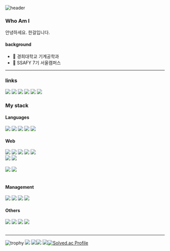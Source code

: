 

![header](https://capsule-render.vercel.app/api?type=waving&color=0:13678A,50:45C4B0,70:9AEBA3,90:DAFDBA&height=250&section=header&text=Hangeol-Chang🎨🎮🚘&fontSize=60&fontAlign=45&fontAlignY=25&fontColor=FFFFFF)


### Who Am I

안녕하세요. 한걸입니다.

#### background
- 🕍 경희대학교 기계공학과
- 🌌 SSAFY 7기 서울캠퍼스


----

<div align="left">
	<h3>links</h3>
    	<a href="https://www.youtube.com/channel/UCFHxE7grCP07kWQqkZYuf9A" target="_blank"><img src="https://img.shields.io/badge/Youtube-FF0000?style=for-the-badge&logo=Youtube&logoColor=white"/></a>
    	<a href="https://www.instagram.com/hihangeol/" target="_blank"><img src="https://img.shields.io/badge/Insta-E4405F?style=for-the-badge&logo=Instagram&logoColor=white"/></a>
    	<a href="https://hangeol-chang.github.io/portfolio/" target="_blank"><img src="https://img.shields.io/badge/Portfolio-009DB1?style=for-the-badge&logo=planet&logoColor=white"/></a>
	<a href="https://hihangoel.tistory.com/" target="_blank"><img src="https://img.shields.io/badge/Blog-20C997?style=for-the-badge&logo=Velog&logoColor=white"/></a>
    <a href="https://www.acmicpc.net/user/hgchang1" target="_blank"><img src="https://img.shields.io/badge/Baekjoon-077cc6?style=for-the-badge&logo=Accenture&logoColor=white"/></a>
    <a href="https://steamcommunity.com/id/hgchang1/" target="_blank"><img src="https://img.shields.io/badge/Steam-000000?style=for-the-badge&logo=Steam&logoColor=white"/></a>
</div>

<div align="left">
	<h3>My stack</h3>
	<h4>Languages</h4>
	<div>
		<img src="https://img.shields.io/badge/C++-00599C?style=for-the-badge&logo=cplusplus&logoColor=white"/>
		<img src="https://img.shields.io/badge/Python-3776AB?style=for-the-badge&logo=python&logoColor=white"/>
		<img src="https://img.shields.io/badge/Java-3a75b0?style=for-the-badge&logo=Java&logoColor=white"/>
		<img src="https://img.shields.io/badge/TypeScript-3178C6?style=for-the-badge&logo=typescript&logoColor=white"/>
		<img src="https://img.shields.io/badge/JavaScript-F7DF1E?style=for-the-badge&logo=javascript&logoColor=white"/>
		<br>
	</div>
	<h4>Web</h4>
	<div>
		<img src="https://img.shields.io/badge/React-61DAFB?style=for-the-badge&logo=react&logoColor=white"/>
		<img src="https://img.shields.io/badge/Recoil-000000?style=for-the-badge&logo=coil&logoColor=white"/>
		<img src="https://img.shields.io/badge/Next.js-000000?style=for-the-badge&logo=nextdotjs&logoColor=white"/>
		<img src="https://img.shields.io/badge/Vue-4FC08D?style=for-the-badge&logo=Vue.js&logoColor=white"/>
		<img src="https://img.shields.io/badge/Vuetify-1867C0?style=for-the-badge&logo=Vuetify&logoColor=white"/>
		<br>
		<img src="https://img.shields.io/badge/Three.js-000000?style=for-the-badge&logo=threedotjs&logoColor=white"/>
		<img src="https://img.shields.io/badge/React_Spring-000000?style=for-the-badge&logo=spring_creators&logoColor=white"/>
		<br><br>
		<img src="https://img.shields.io/badge/HTML5-E34F26?style=for-the-badge&logo=HTML5&logoColor=white"/>
		<img src="https://img.shields.io/badge/CSS3-1572B6?style=for-the-badge&logo=CSS3&logoColor=white"/>
		<br><br>
	</div>
	<h4>Management</h4>
	<div>
		<img src="https://img.shields.io/badge/Git-F05032?style=for-the-badge&logo=git&logoColor=white"/>
		<img src="https://img.shields.io/badge/Jira-0052CC?style=for-the-badge&logo=jirasoftware&logoColor=white"/>
		<img src="https://img.shields.io/badge/Confluence-172B4D?style=for-the-badge&logo=confluence&logoColor=white"/>
		<img src="https://img.shields.io/badge/Bitbucket-0052CC?style=for-the-badge&logo=bitbucket&logoColor=white"/>
	</div>
	<h4>Others</h4>
	<div>
		<img src="https://img.shields.io/badge/Unity-000000?style=for-the-badge&logo=Unity&logoColor=white"/>
		<img src="https://img.shields.io/badge/Photoshop-31A8FF?style=for-the-badge&logo=adobephotoshop&logoColor=white"/>
		<img src="https://img.shields.io/badge/Illustrator-FF9A00?style=for-the-badge&logo=adobeillustrator&logoColor=white"/>
		<img src="https://img.shields.io/badge/AfterEffect-9999FF?style=for-the-badge&logo=adobeaftereffects&logoColor=white"/>
	</div>
	<br>
</div>

----
![trophy](https://github-profile-trophy.vercel.app/?username=Hangeol-Chang&column=7)
![](https://github-profile-summary-cards.vercel.app/api/cards/profile-details?username=Hangeol-Chang&theme=nord_dark)
![](https://github-profile-summary-cards.vercel.app/api/cards/repos-per-language?username=Hangeol-Chang&theme=nord_dark)![](https://github-profile-summary-cards.vercel.app/api/cards/most-commit-language?username=Hangeol-Chang&theme=nord_dark)
![](https://github-profile-summary-cards.vercel.app/api/cards/stats?username=Hangeol-Chang&theme=nord_dark)[![Solved.ac Profile](http://mazassumnida.wtf/api/v2/generate_badge?boj=hgchang1)](https://solved.ac/hgchang1/)


<!--
![Hangeol-Chang's github stats](https://github-readme-stats.vercel.app/api/top-langs/?username=Hangeol-Chang&show_icons=true&hide_border=true&title_color=004386&icon_color=004386&layout=compact)
![hgchang1's github stats](https://github-readme-stats.vercel.app/api?username=Hangeol-Chang&show_icons=true)
-->





 

<!--
**Hangeol-Chang/Hangeol-Chang** is a ✨ _special_ ✨ repository because its `README.md` (this file) appears on your GitHub profile.

Here are some ideas to get you started:

- 🔭 I’m currently working on ...
- 🌱 I’m currently learning ...
- 👯 I’m looking to collaborate on ...
- 🤔 I’m looking for help with ...
- 💬 Ask me about ...
- 📫 How to reach me: ...
- 😄 Pronouns: ...
- ⚡ Fun fact: ...
-->
